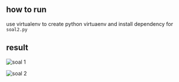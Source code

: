 ## how to run

use virtualenv to create python virtuaenv and install dependency for `soal2.py`


## result
![soal 1](https://github.com/413x1/staptest/assets/100669973/e6179573-4eb1-4e44-b698-77fb13c50bfe)

![soal 2](https://github.com/413x1/staptest/assets/100669973/661ee470-007d-4574-9a78-bb944e0877ca)
